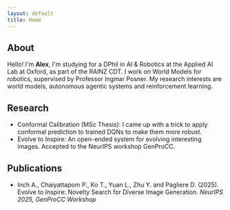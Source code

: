 ```yaml
---
layout: default
title: Home
---
```


<div id="About" class="tabcontent">
  <h2>About</h2>
  <p>Hello! I'm <strong>Alex</strong>, I'm studying for a DPhil in AI & Robotics at the Applied AI Lab at Oxford, as part of the RAINZ CDT. I work on World Models for robotics, supervised by Professor Ingmar Posner. My research interests are world models, autonomous agentic systems and reinforcement learning.</p>
</div>

<div id="Research" class="tabcontent">
  <h2>Research</h2>
  <ul>
    <li>Conformal Calibration (MSc Thesis): I came up with a trick to apply conformal prediction to trained DQNs to make them more robust.</li>
    <li>Evolve to Inspire: An open-ended system for evolving interesting images. Accepted to the NeurIPS workshop GenProCC.</li>
  </ul>
</div>

<div id="Publications" class="tabcontent">
  <h2>Publications</h2>
  <ul>
  <li>
  Inch A., Chaiyattapom P., Ko T., Yuan L., Zhu Y. and Pagliere D. (2025). Evolve to Inspire: Novelty Search for Diverse Image Generation. <em>NeurIPS 2025, GenProCC Workshop</em>
  </li>
    <!-- <li>Doe, J. (2021). Title of paper. <em>Journal Name</em>.</li> -->
    <!-- <li>Doe, J., &amp; Smith, A. (2020). Title of another paper. <em>Conference Name</em>.</li> -->
  </ul>
</div>
